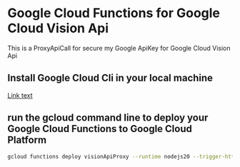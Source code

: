 # Google Cloud Functions for Google Cloud Vision Api

This is a ProxyApiCall for secure my Google ApiKey for Google Cloud Vision Api

## Install Google Cloud Cli in your local machine

[Link text](https://cloud.google.com/sdk/docs/install-sdk)

## run the gcloud command line to deploy your Google Cloud Functions to Google Cloud Platform

```bash
gcloud functions deploy visionApiProxy --runtime nodejs20 --trigger-http --allow-unauthenticated
```
